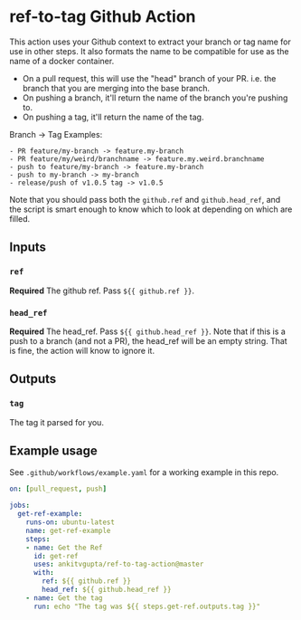 # ref-to-tag Github Action

This action uses your Github context to extract your branch or tag name for use in other steps. It also formats the name to be compatible for use as the name of a docker container.

- On a pull request, this will use the "head" branch of your PR. i.e. the branch that you are merging into the base branch.
- On pushing a branch, it'll return the name of the branch you're pushing to.
- On pushing a tag, it'll return the name of the tag.

Branch -> Tag Examples:

	- PR feature/my-branch -> feature.my-branch
	- PR feature/my/weird/branchname -> feature.my.weird.branchname
	- push to feature/my-branch -> feature.my-branch
	- push to my-branch -> my-branch
	- release/push of v1.0.5 tag -> v1.0.5

Note that you should pass both the `github.ref` and `github.head_ref`, and the script is smart enough to know which to look at depending on which are filled.

## Inputs

### `ref`

**Required** The github ref. Pass `${{ github.ref }}`.

### `head_ref`

**Required** The head_ref. Pass `${{ github.head_ref }}`.
Note that if this is a push to a branch (and not a PR), the head_ref will be an empty string. That is fine, the action will know to ignore it.


## Outputs

### `tag`

The tag it parsed for you.

## Example usage

See `.github/workflows/example.yaml` for a working example in this repo.

``` yaml
on: [pull_request, push]

jobs:
  get-ref-example:
    runs-on: ubuntu-latest
    name: get-ref-example
    steps:
    - name: Get the Ref
      id: get-ref
      uses: ankitvgupta/ref-to-tag-action@master
      with:
        ref: ${{ github.ref }}
        head_ref: ${{ github.head_ref }}
    - name: Get the tag
      run: echo "The tag was ${{ steps.get-ref.outputs.tag }}"
```

